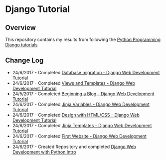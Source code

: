 # **Django Tutorial**

## **Overview**

This repository contains my results from following the [Python Programming Django tutorials](https://pythonprogramming.net/django-web-development-with-python-intro/)

## **Change Log**

* 24/6/2017 - Completed [Database migration - Django Web Development Tutorial](https://pythonprogramming.net/database-migration-django-python-tutorial/)
* 24/6/2017 - Completed [Views and Templates - Django Web Development Tutorial](https://pythonprogramming.net/views-templates-django-python-tutorial/)
* 24/5/2017 - Completed [Beginning a Blog - Django Web Development Tutorial](https://pythonprogramming.net/blog-django-python-tutorial/)
* 24/6/2017 - Completed [Jinja Variables - Django Web Development Tutorial](https://pythonprogramming.net/jinja-variables-django-python-tutorial/)
* 24/6/2017 - Completed [Design with HTML/CSS - Django Web Development Tutorial](https://pythonprogramming.net/design-bootstrap-django-python-tutorial/)
* 24/6/2017 - Completed [Jinja Templates - Django Web Development Tutorial](https://pythonprogramming.net/jinja-templates-django-python-tutorial/)
* 24/6/2017 - Completed [First Website - Django Web Development Tutorial](https://pythonprogramming.net/first-site-django-python-tutorial/)
* 24/6/2017 - Created Repository and completed [Django Web Development with Python Intro](https://pythonprogramming.net/django-web-development-with-python-intro/)

